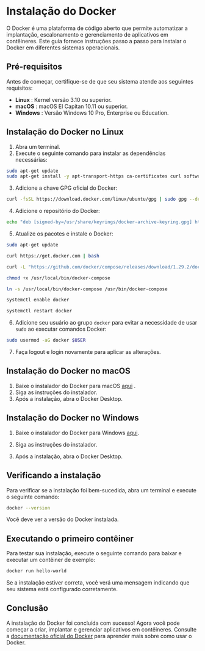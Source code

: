 # Instalação do Docker

O Docker é uma plataforma de código aberto que permite automatizar a implantação, escalonamento e gerenciamento de aplicativos em contêineres. Este guia fornece instruções passo a passo para instalar o Docker em diferentes sistemas operacionais.

## Pré-requisitos

Antes de começar, certifique-se de que seu sistema atende aos seguintes requisitos: 
- **Linux** : Kernel versão 3.10 ou superior. 
- **macOS** : macOS El Capitan 10.11 ou superior. 
- **Windows** : Versão Windows 10 Pro, Enterprise ou Education.
## Instalação do Docker no Linux 
1. Abra um terminal. 
2. Execute o seguinte comando para instalar as dependências necessárias:

```bash
sudo apt-get update
sudo apt-get install -y apt-transport-https ca-certificates curl software-properties-common
``` 
3. Adicione a chave GPG oficial do Docker:

```bash
curl -fsSL https://download.docker.com/linux/ubuntu/gpg | sudo gpg --dearmor -o /usr/share/keyrings/docker-archive-keyring.gpg
``` 
4. Adicione o repositório do Docker:

```bash
echo "deb [signed-by=/usr/share/keyrings/docker-archive-keyring.gpg] https://download.docker.com/linux/ubuntu $(lsb_release -cs) stable" | sudo tee /etc/apt/sources.list.d/docker.list > /dev/null
``` 
5. Atualize os pacotes e instale o Docker:

```bash
sudo apt-get update

curl https://get.docker.com | bash

curl -L "https://github.com/docker/compose/releases/download/1.29.2/docker-compose-$(uname -s)-$(uname -m)" -o /usr/local/bin/docker-compose

chmod +x /usr/local/bin/docker-compose

ln -s /usr/local/bin/docker-compose /usr/bin/docker-compose 

systemctl enable docker

systemctl restart docker
``` 

6. Adicione seu usuário ao grupo `docker` para evitar a necessidade de usar `sudo` ao executar comandos Docker:

```bash
sudo usermod -aG docker $USER
``` 

7. Faça logout e login novamente para aplicar as alterações.

## Instalação do Docker no macOS 
1. Baixe o instalador do Docker para macOS [aqui](https://docs.docker.com/desktop/install/mac-install/) . 
2. Siga as instruções do instalador. 
3. Após a instalação, abra o Docker Desktop.
## Instalação do Docker no Windows 

1. Baixe o instalador do Docker para Windows [aqui](https://docs.docker.com/desktop/install/windows-install/). 

2. Siga as instruções do instalador. 
3. Após a instalação, abra o Docker Desktop.

## Verificando a instalação

Para verificar se a instalação foi bem-sucedida, abra um terminal e execute o seguinte comando:

```bash
docker --version
```

Você deve ver a versão do Docker instalada.
## Executando o primeiro contêiner

Para testar sua instalação, execute o seguinte comando para baixar e executar um contêiner de exemplo:

```bash
docker run hello-world
```

Se a instalação estiver correta, você verá uma mensagem indicando que seu sistema está configurado corretamente.
## Conclusão

A instalação do Docker foi concluída com sucesso! Agora você pode começar a criar, implantar e gerenciar aplicativos em contêineres. Consulte a [documentação oficial do Docker](https://docs.docker.com/)  para aprender mais sobre como usar o Docker.